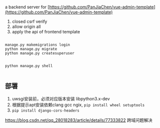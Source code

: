 a backend server for [https://github.com/PanJiaChen/vue-admin-template](https://github.com/PanJiaChen/vue-admin-template)

1. closed csrf verify
2. allow origin all
3. apply the api of frontend template

```

manage.py makemigrations login
python manage.py migrate
python manage.py createsuperuser


python manage.py shell


```
## 部署

1. uwsgi安装前，必须对应版本安装 libpython3.x-dev
2. 根据提示apt安装依赖clang gcc ngix, `pip install wheel setuptools`
3. `pip install django-cors-headers`

https://blog.csdn.net/qq_28018283/article/details/77333822 跨域问题解决
